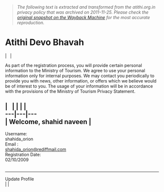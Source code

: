 > *The following text is extracted and transformed from the atithi.org.in privacy policy that was archived on 2011-11-25. Please check the [original snapshot on the Wayback Machine](https://web.archive.org/web/20111125003048id_/http%3A//atithi.org.in/privacy.php) for the most accurate reproduction.*

# Atithi Devo Bhavah

|   | 

As part of the registration process, you will provide certain personal information to the Ministry of Tourism. We agree to use your personal information only for internal purposes. We may contact you periodically to provide you with news, other information, or offers which we believe would be of interest to you. The usage of your information will be in accordance with the provisions of the Ministry of Tourism Privacy Statement.

|   |  [](https://web.archive.org/web/20111125003048id_/http%3A//atithi.org.in/news_listing.php) |  |  |   
---|---|---  
| Welcome, shahid naveen  |   
---  
Username:  
shahida_orion  
Email :   
shahida_orion@rediffmail.com  
Registration Date:   
02/10/2009  
   
  
* * *  
  
Update Profile   
|  | 
